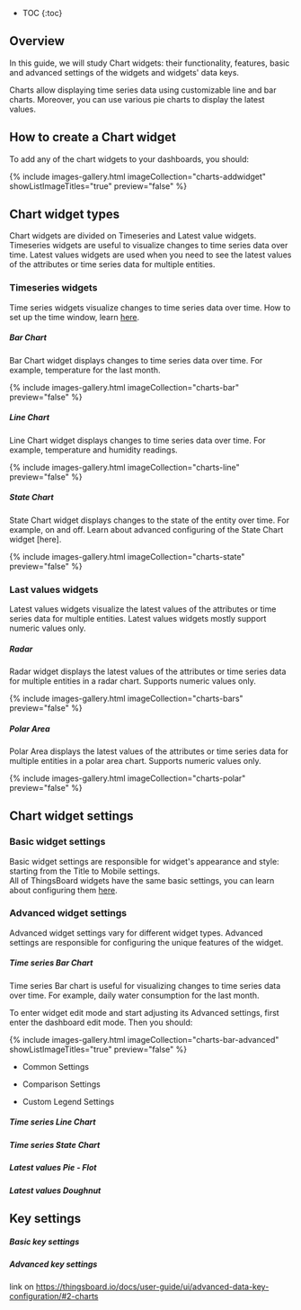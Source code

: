 * TOC
{:toc}

## Overview

In this guide, we will study Chart widgets: their functionality, features, basic and advanced settings of the widgets and widgets' data keys.

Charts allow displaying time series data using customizable line and bar charts. Moreover, you can use various pie charts to display the latest values.

## How to create a Chart widget

To add any of the chart widgets to your dashboards, you should:

{% include images-gallery.html imageCollection="charts-addwidget" showListImageTitles="true" preview="false" %}

## Chart widget types

Chart widgets are divided on Timeseries and Latest value widgets. Timeseries widgets are useful to visualize changes to time series data over time.
Latest values widgets are used when you need to see the latest values of the attributes or time series data for multiple entities.

### Timeseries widgets

Time series widgets visualize changes to time series data over time. How to set up the time window, learn [here](/docs/{{docsPrefix}}user-guide/dashboards/#time-window).

##### Bar Chart

Bar Chart widget displays changes to time series data over time. For example, temperature for the last month.

{% include images-gallery.html imageCollection="charts-bar" preview="false" %}

##### Line Chart

Line Chart widget displays changes to time series data over time. For example, temperature and humidity readings.

{% include images-gallery.html imageCollection="charts-line" preview="false" %}

##### State Chart

State Chart widget displays changes to the state of the entity over time. For example, on and off. Learn about advanced configuring of the State Chart widget [here].

{% include images-gallery.html imageCollection="charts-state" preview="false" %}

### Last values widgets

Latest values widgets visualize the latest values of the attributes or time series data for multiple entities. Latest values widgets mostly support numeric values only.

##### Radar

Radar widget displays the latest values of the attributes or time series data for multiple entities in a radar chart. Supports numeric values only.

{% include images-gallery.html imageCollection="charts-bars" preview="false" %}

##### Polar Area

Polar Area displays the latest values of the attributes or time series data for multiple entities in a polar area chart. Supports numeric values only.

{% include images-gallery.html imageCollection="charts-polar" preview="false" %}

## Chart widget settings

### Basic widget settings 

Basic widget settings are responsible for widget's appearance and style: starting from the Title to Mobile settings.  
All of ThingsBoard widgets have the same basic settings, you can learn about configuring them [here](/docs/{{docsPrefix}}user-guide/dashboards/#basic-widget-settings).

### Advanced widget settings

Advanced widget settings vary for different widget types. Advanced settings are responsible for configuring the unique features of the widget. 

##### Time series Bar Chart

Time series Bar chart is useful for visualizing changes to time series data over time. For example, daily water consumption for the last month.

To enter widget edit mode and start adjusting its Advanced settings, first enter the dashboard edit mode. Then you should:

{% include images-gallery.html imageCollection="charts-bar-advanced" showListImageTitles="true" preview="false" %}

* Common Settings

* Comparison Settings

* Custom Legend Settings

##### Time series Line Chart

##### Time series State Chart

##### Latest values Pie - Flot

##### Latest values Doughnut

## Key settings

##### Basic key settings

##### Advanced key settings

link on https://thingsboard.io/docs/user-guide/ui/advanced-data-key-configuration/#2-charts

